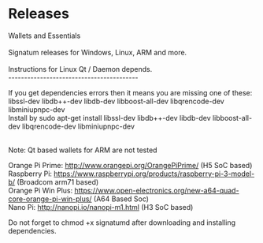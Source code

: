 # Releases
Wallets and Essentials <br><br>
Signatum releases for Windows, Linux, ARM and more.<br>
<br>
Instructions for Linux Qt / Daemon depends.<br>
-----------------------------------------<br>

If you get dependencies errors then it means you are missing one of these: <br>
libssl-dev libdb++-dev libdb-dev libboost-all-dev libqrencode-dev libminiupnpc-dev <br>
Install by sudo apt-get install libssl-dev libdb++-dev libdb-dev libboost-all-dev libqrencode-dev libminiupnpc-dev <br>
<br>

Note: Qt based wallets for ARM are not tested <br>

Orange Pi Prime: http://www.orangepi.org/OrangePiPrime/ (H5 SoC based) <br>
Raspberry Pi: https://www.raspberrypi.org/products/raspberry-pi-3-model-b/ (Broadcom arm71 based)<br>
Orange Pi Win Plus: https://www.open-electronics.org/new-a64-quad-core-orange-pi-win-plus/ (A64 Based Soc)<br>
Nano Pi: http://nanopi.io/nanopi-m1.html (H3 SoC based) <br>

Do not forget to chmod +x signatumd after downloading and installing dependencies. 
